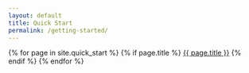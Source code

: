 ```yaml
---
layout: default
title: Quick Start
permalink: /getting-started/
---
```



{% for page in site.quick_start %}
  {% if page.title %}
  <a class="page-link" href="{{ page.url | prepend: site.baseurl }}">{{ page.title }}</a>
  {% endif %}
{% endfor %}